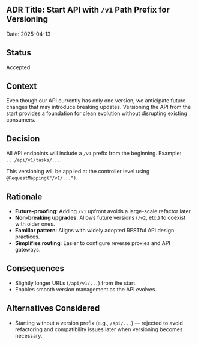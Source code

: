 ## ADR Title: Start API with `/v1` Path Prefix for Versioning

Date: 2025-04-13

## Status

Accepted

## Context

Even though our API currently has only one version, we anticipate future changes that may introduce breaking updates.
Versioning the API from the start provides a foundation for clean evolution without disrupting existing consumers.

## Decision

All API endpoints will include a `/v1` prefix from the beginning. Example: `.../api/v1/tasks/...`.

This versioning will be applied at the controller level using `@RequestMapping("/v1/...")`.

## Rationale

- **Future-proofing**: Adding `/v1` upfront avoids a large-scale refactor later.
- **Non-breaking upgrades**: Allows future versions (`/v2`, etc.) to coexist with older ones.
- **Familiar pattern**: Aligns with widely adopted RESTful API design practices.
- **Simplifies routing**: Easier to configure reverse proxies and API gateways.

## Consequences

- Slightly longer URLs (`/api/v1/...`) from the start.
- Enables smooth version management as the API evolves.

## Alternatives Considered

- Starting without a version prefix (e.g., `/api/...`) — rejected to avoid refactoring and compatibility issues later
  when versioning becomes necessary.
